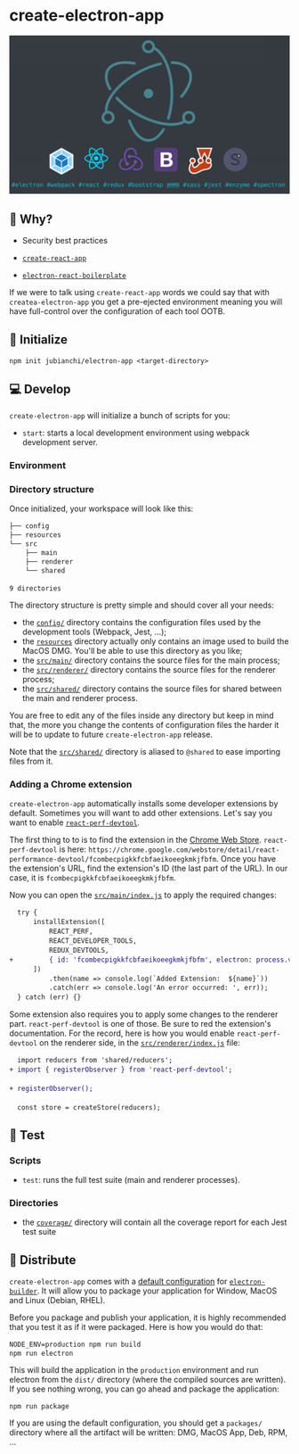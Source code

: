 # create-electron-app

![Logo](resources/logo.png)

## 🤔 Why?

-   Security best practices

-   [`create-react-app`](https://github.com/facebook/create-react-app)
-   [`electron-react-boilerplate`](https://github.com/chentsulin/electron-react-boilerplate)

If we were to talk using `create-react-app` words we could say that with `createa-electron-app` you get a pre-ejected
environment meaning you will have full-control over the configuration of each tool OOTB.

## 🏁 Initialize

```shell
npm init jubianchi/electron-app <target-directory>
```

## 💻 Develop

`create-electron-app` will initialize a bunch of scripts for you:

-   `start`: starts a local development environment using webpack development server.

### Environment

### Directory structure

Once initialized, your workspace will look like this:

```
├── config
├── resources
└── src
    ├── main
    ├── renderer
    └── shared

9 directories
```

The directory structure is pretty simple and should cover all your needs:

-   the [`config/`](config/) directory contains the configuration files used by the development tools (Webpack, Jest, ...);
-   the [`resources`](resources/) directory actually only contains an image used to build the MacOS DMG. You'll be able to use this directory as you like;
-   the [`src/main/`](src/main/) directory contains the source files for the main process;
-   the [`src/renderer/`](src/renderer/) directory contains the source files for the renderer process;
-   the [`src/shared/`](src/shared/) directory contains the source files for shared between the main and renderer process.

You are free to edit any of the files inside any directory but keep in mind that, the more you change the contents of
configuration files the harder it will be to update to future `create-electron-app` release.

Note that the [`src/shared/`](src/shared/) directory is aliased to `@shared` to ease importing files from it.

### Adding a Chrome extension

`create-electron-app` automatically installs some developer extensions by default. Sometimes you will want to add other
extensions. Let's say you want to enable [`react-perf-devtool`](https://github.com/nitin42/react-perf-devtool).

The first thing to to is to find the extension in the
[Chrome Web Store](https://chrome.google.com/webstore/category/extensions). `react-perf-devtool` is here:
`https://chrome.google.com/webstore/detail/react-performance-devtool/fcombecpigkkfcbfaeikoeegkmkjfbfm`. Once you have
the extension's URL, find the extension's ID (the last part of the URL). In our case, it is
`fcombecpigkkfcbfaeikoeegkmkjfbfm`.

Now you can open the [`src/main/index.js`](src/main/index.js) to apply the required changes:

```diff
  try {
      installExtension([
          REACT_PERF,
          REACT_DEVELOPER_TOOLS,
          REDUX_DEVTOOLS,
+         { id: 'fcombecpigkkfcbfaeikoeegkmkjfbfm', electron: process.versions.electron },
      ])
          .then(name => console.log(`Added Extension:  ${name}`))
          .catch(err => console.log('An error occurred: ', err));
  } catch (err) {}
```

Some extension also requires you to apply some changes to the renderer part. `react-perf-devtool` is one of those. Be
sure to red the extension's documentation. For the record, here is how you would enable `react-perf-devtool` on the
renderer side, in the [`src/renderer/index.js`](src/renderer/index.js) file:

```diff
  import reducers from 'shared/reducers';
+ import { registerObserver } from 'react-perf-devtool';

+ registerObserver();

  const store = createStore(reducers);
```

## 🎯 Test

### Scripts

-   `test`: runs the full test suite (main and renderer processes).

### Directories

-   the [`coverage/`](coverage/) directory will contain all the coverage report for each Jest test suite

## 🚀 Distribute

`create-electron-app` comes with a [default configuration](config/electron-builder.js) for
[`electron-builder`](https://github.com/electron-userland/electron-builder). It will allow you to package your
application for Window, MacOS and Linux (Debian, RHEL).

Before you package and publish your application, it is highly recommended that you test it as if it were packaged. Here
is how you would do that:

```shell
NODE_ENV=production npm run build
npm run electron
```

This will build the application in the `production` environment and run electron from the `dist/` directory (where the
compiled sources are written). If you see nothing wrong, you can go ahead and package the application:

```shell
npm run package
```

If you are using the default configuration, you should get a `packages/` directory where all the artifact will be
written: DMG, MacOS App, Deb, RPM, ...
